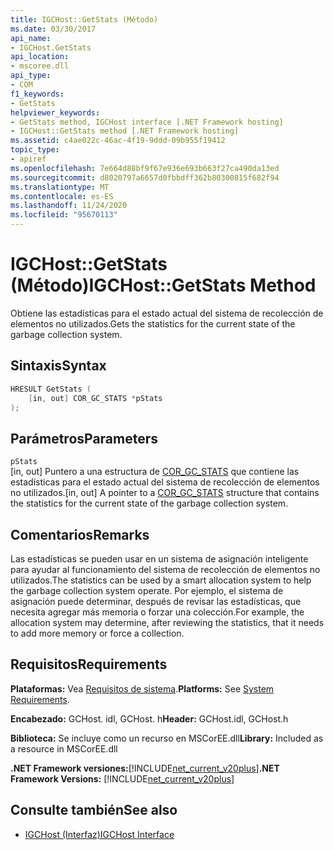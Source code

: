 ```yaml
---
title: IGCHost::GetStats (Método)
ms.date: 03/30/2017
api_name:
- IGCHost.GetStats
api_location:
- mscoree.dll
api_type:
- COM
f1_keywords:
- GetStats
helpviewer_keywords:
- GetStats method, IGCHost interface [.NET Framework hosting]
- IGCHost::GetStats method [.NET Framework hosting]
ms.assetid: c4ae022c-46ac-4f19-9ddd-09b955f19412
topic_type:
- apiref
ms.openlocfilehash: 7e664d88bf9f67e936e693b663f27ca490da13ed
ms.sourcegitcommit: d8020797a6657d0fbbdff362b80300815f682f94
ms.translationtype: MT
ms.contentlocale: es-ES
ms.lasthandoff: 11/24/2020
ms.locfileid: "95670113"
---
```

# <a name="igchostgetstats-method"></a><span data-ttu-id="3b07f-102">IGCHost::GetStats (Método)</span><span class="sxs-lookup"><span data-stu-id="3b07f-102">IGCHost::GetStats Method</span></span>

<span data-ttu-id="3b07f-103">Obtiene las estadísticas para el estado actual del sistema de recolección de elementos no utilizados.</span><span class="sxs-lookup"><span data-stu-id="3b07f-103">Gets the statistics for the current state of the garbage collection system.</span></span>  
  
## <a name="syntax"></a><span data-ttu-id="3b07f-104">Sintaxis</span><span class="sxs-lookup"><span data-stu-id="3b07f-104">Syntax</span></span>  
  
```cpp  
HRESULT GetStats (  
    [in, out] COR_GC_STATS *pStats  
);  
```  
  
## <a name="parameters"></a><span data-ttu-id="3b07f-105">Parámetros</span><span class="sxs-lookup"><span data-stu-id="3b07f-105">Parameters</span></span>  

 `pStats`  
 <span data-ttu-id="3b07f-106">[in, out] Puntero a una estructura de [COR_GC_STATS](cor-gc-stats-structure.md) que contiene las estadísticas para el estado actual del sistema de recolección de elementos no utilizados.</span><span class="sxs-lookup"><span data-stu-id="3b07f-106">[in, out] A pointer to a [COR_GC_STATS](cor-gc-stats-structure.md) structure that contains the statistics for the current state of the garbage collection system.</span></span>  
  
## <a name="remarks"></a><span data-ttu-id="3b07f-107">Comentarios</span><span class="sxs-lookup"><span data-stu-id="3b07f-107">Remarks</span></span>  

 <span data-ttu-id="3b07f-108">Las estadísticas se pueden usar en un sistema de asignación inteligente para ayudar al funcionamiento del sistema de recolección de elementos no utilizados.</span><span class="sxs-lookup"><span data-stu-id="3b07f-108">The statistics can be used by a smart allocation system to help the garbage collection system operate.</span></span> <span data-ttu-id="3b07f-109">Por ejemplo, el sistema de asignación puede determinar, después de revisar las estadísticas, que necesita agregar más memoria o forzar una colección.</span><span class="sxs-lookup"><span data-stu-id="3b07f-109">For example, the allocation system may determine, after reviewing the statistics, that it needs to add more memory or force a collection.</span></span>  
  
## <a name="requirements"></a><span data-ttu-id="3b07f-110">Requisitos</span><span class="sxs-lookup"><span data-stu-id="3b07f-110">Requirements</span></span>  

 <span data-ttu-id="3b07f-111">**Plataformas:** Vea [Requisitos de sistema](../../get-started/system-requirements.md).</span><span class="sxs-lookup"><span data-stu-id="3b07f-111">**Platforms:** See [System Requirements](../../get-started/system-requirements.md).</span></span>  
  
 <span data-ttu-id="3b07f-112">**Encabezado:** GCHost. idl, GCHost. h</span><span class="sxs-lookup"><span data-stu-id="3b07f-112">**Header:** GCHost.idl, GCHost.h</span></span>  
  
 <span data-ttu-id="3b07f-113">**Biblioteca:** Se incluye como un recurso en MSCorEE.dll</span><span class="sxs-lookup"><span data-stu-id="3b07f-113">**Library:** Included as a resource in MSCorEE.dll</span></span>  
  
 <span data-ttu-id="3b07f-114">**.NET Framework versiones:**[!INCLUDE[net_current_v20plus](../../../../includes/net-current-v20plus-md.md)]</span><span class="sxs-lookup"><span data-stu-id="3b07f-114">**.NET Framework Versions:** [!INCLUDE[net_current_v20plus](../../../../includes/net-current-v20plus-md.md)]</span></span>  
  
## <a name="see-also"></a><span data-ttu-id="3b07f-115">Consulte también</span><span class="sxs-lookup"><span data-stu-id="3b07f-115">See also</span></span>

- [<span data-ttu-id="3b07f-116">IGCHost (Interfaz)</span><span class="sxs-lookup"><span data-stu-id="3b07f-116">IGCHost Interface</span></span>](igchost-interface.md)
